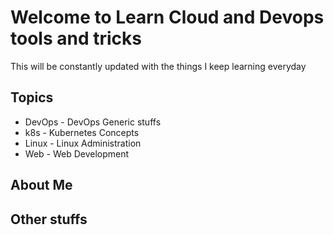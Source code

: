 # Welcome to Learn Cloud and Devops tools and tricks

This will be constantly updated with the things I keep learning everyday

## Topics

* DevOps - DevOps Generic stuffs
* k8s - Kubernetes Concepts
* Linux - Linux Administration
* Web - Web Development

## About Me


## Other stuffs
